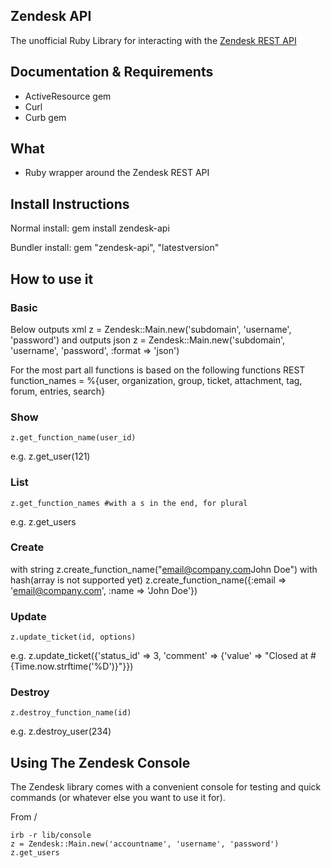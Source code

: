 Zendesk API
------------

The unofficial Ruby Library for interacting with the [Zendesk REST API](http://www.zendesk.com/api)

## Documentation & Requirements
 * ActiveResource gem
 * Curl
 * Curb gem

## What
* Ruby wrapper around the Zendesk REST API

## Install Instructions
Normal install:
    gem install zendesk-api

Bundler install:
    gem "zendesk-api", "latestversion"

## How to use it
### Basic
Below outputs xml
    z = Zendesk::Main.new('subdomain', 'username', 'password')
and outputs json
    z = Zendesk::Main.new('subdomain', 'username', 'password', :format => 'json')

For the most part all functions is based on the following functions
REST function_names = %{user, organization, group, ticket, attachment, tag, forum, entries, search}

### Show
    z.get_function_name(user_id)
e.g.
    z.get_user(121)
### List
    z.get_function_names #with a s in the end, for plural
e.g.
    z.get_users

### Create
with string
    z.create_function_name("<user><email>email@company.com</email><name>John Doe</name></user>")
with hash(array is not supported yet)
    z.create_function_name({:email => 'email@company.com', :name => 'John Doe'})

### Update
    z.update_ticket(id, options)
e.g. z.update_ticket({'status_id' => 3, 'comment' => {'value' => "Closed at #{Time.now.strftime('%D')}"}})

### Destroy
    z.destroy_function_name(id)
e.g.
    z.destroy_user(234)


## Using The Zendesk Console

The Zendesk library comes with a convenient console for testing and quick commands (or whatever else you want to use it for).

From /

    irb -r lib/console
    z = Zendesk::Main.new('accountname', 'username', 'password')
    z.get_users
